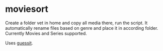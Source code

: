 # moviesort

Create a folder vet in home and copy all media there, run the script. It automatically rename files based on genre and place it in according folder. Currently Movies and Series supported.

Uses <a href="https://github.com/guessit-io/guessit">guessit</a>.
